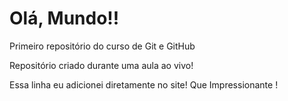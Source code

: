 # Olá, Mundo!!
 Primeiro repositório do curso de Git e GitHub 

 Repositório criado durante uma aula ao vivo!

Essa linha eu adicionei diretamente no site! Que Impressionante !
